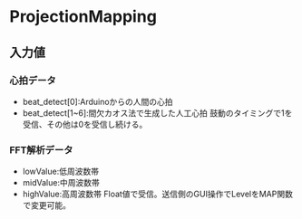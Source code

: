 # ProjectionMapping
## 入力値
### 心拍データ
- beat_detect[0]:Arduinoからの人間の心拍
- beat_detect[1~6]:間欠カオス法で生成した人工心拍
鼓動のタイミングで1を受信、その他は0を受信し続ける。  
### FFT解析データ
- lowValue:低周波数帯
- midValue:中周波数帯
- highValue:高周波数帯
Float値で受信。送信側のGUI操作でLevelをMAP関数で変更可能。
